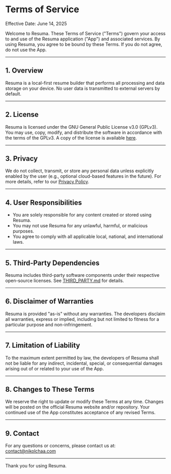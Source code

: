# Terms of Service

Effective Date: June 14, 2025

Welcome to Resuma. These Terms of Service ("Terms") govern your access to and use of the Resuma application ("App") and associated services. By using Resuma, you agree to be bound by these Terms. If you do not agree, do not use the App.

---

## 1. Overview

Resuma is a local-first resume builder that performs all processing and data storage on your device. No user data is transmitted to external servers by default.

---

## 2. License

Resuma is licensed under the GNU General Public License v3.0 (GPLv3). You may use, copy, modify, and distribute the software in accordance with the terms of the GPLv3. A copy of the license is available [here](https://www.gnu.org/licenses/gpl-3.0.html).

---

## 3. Privacy

We do not collect, transmit, or store any personal data unless explicitly enabled by the user (e.g., optional cloud-based features in the future). For more details, refer to our [Privacy Policy](./PRIVACY.md).

---

## 4. User Responsibilities

- You are solely responsible for any content created or stored using Resuma.
- You may not use Resuma for any unlawful, harmful, or malicious purposes.
- You agree to comply with all applicable local, national, and international laws.

---

## 5. Third-Party Dependencies

Resuma includes third-party software components under their respective open-source licenses. See [THIRD_PARTY.md](./THIRD_PARTY.md) for details.

---

## 6. Disclaimer of Warranties

Resuma is provided "as-is" without any warranties. The developers disclaim all warranties, express or implied, including but not limited to fitness for a particular purpose and non-infringement.

---

## 7. Limitation of Liability

To the maximum extent permitted by law, the developers of Resuma shall not be liable for any indirect, incidental, special, or consequential damages arising out of or related to your use of the App.

---

## 8. Changes to These Terms

We reserve the right to update or modify these Terms at any time. Changes will be posted on the official Resuma website and/or repository. Your continued use of the App constitutes acceptance of any revised Terms.

---

## 9. Contact

For any questions or concerns, please contact us at: [contact@nikolchaa.com](mailto:contact@nikolchaa.com)

---

Thank you for using Resuma.
